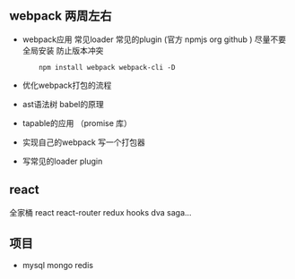 ## webpack 两周左右
- webpack应用 常见loader 常见的plugin (官方 npmjs org  github )
尽量不要全局安装 防止版本冲突
    ```
        npm install webpack webpack-cli -D
    ```

- 优化webpack打包的流程  
- ast语法树 babel的原理
- tapable的应用 （promise 库）
- 实现自己的webpack 写一个打包器
- 写常见的loader plugin

## react
全家桶 react react-router redux hooks dva saga...

## 项目
- mysql mongo redis 


